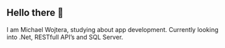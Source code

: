 ## Hello there 👋

I am Michael Wojtera, studying about app development. Currently looking into .Net, RESTfull API’s and SQL Server.


<!---
Wojtera7/Wojtera7 is a ✨ special ✨ repository because its `README.md` (this file) appears on your GitHub profile.
You can click the Preview link to take a look at your changes.
--->
